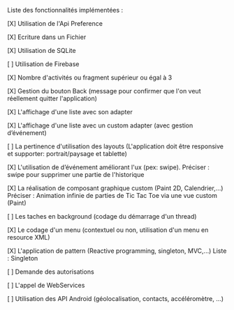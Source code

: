 Liste des fonctionnalités implémentées :

[X] Utilisation de l'Api Preference


[X] Ecriture dans un Fichier

[X] Utilisation de SQLite

[ ] Utilisation de Firebase

[X] Nombre d'activités ou fragment supérieur ou égal à 3

[X] Gestion du bouton Back (message pour confirmer que l'on veut réellement quitter l'application)

[X] L'affichage d'une liste avec son adapter

[X] L'affichage d'une liste avec un custom adapter (avec gestion d’événement)

[ ] La pertinence d'utilisation des layouts (L'application doit être responsive et supporter: portrait/paysage et tablette)

[X] L'utilisation de d’événement améliorant l'ux (pex: swipe). Préciser : swipe pour supprimer une partie de l'historique

[X] La réalisation de composant graphique custom (Paint 2D, Calendrier,...) Préciser : Animation infinie de parties de Tic Tac Toe via une vue custom (Paint)

[ ] Les taches en background (codage du démarrage d'un thread)

[X] Le codage d'un menu (contextuel ou non, utilisation d'un menu en resource XML)

[X] L'application de pattern (Reactive programming, singleton, MVC,...) Liste : Singleton

[ ] Demande des autorisations

[ ] L'appel de WebServices

[ ] Utilisation des API Android (géolocalisation, contacts, accéléromètre, ...)
